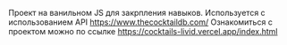 Проект на ванильном JS для закрпления навыков.
Используется с использованием API https://www.thecocktaildb.com/
Ознакомиться с проектом можно по ссылке https://cocktails-livid.vercel.app/index.html
